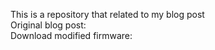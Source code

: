 This is a repository that related to my blog post  
Original blog post:   
Download modified firmware: 

